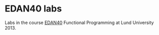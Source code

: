 EDAN40 labs
===========

Labs in the course [EDAN40](http://cs.lth.se/english/course/edan40-functional-programming/) Functional Programming at Lund University 2013. 
